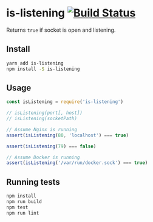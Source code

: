 # is-listening [![Build Status](https://travis-ci.org/knight42/node-is-listening.svg?branch=master)](https://travis-ci.org/knight42/node-is-listening)

Returns `true` if socket is open and listening.

## Install

```sh
yarn add is-listening
npm install -S is-listening
```

## Usage

```js
const isListening = require('is-listening')

// isListening(port[, host])
// isListening(socketPath)

// Assume Nginx is running
assert(isListening(80, 'localhost') === true)

assert(isListening(79) === false)

// Assume Docker is running
assert(isListening('/var/run/docker.sock') === true)
```

## Running tests

```sh
npm install
npm run build
npm test
npm run lint
```
